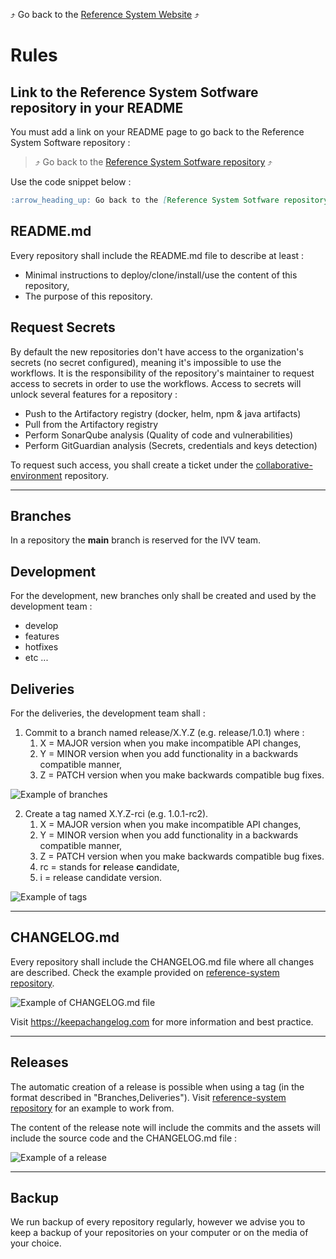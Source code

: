 :arrow_heading_up: Go back to the [Reference System Website](https://referencesystem.copernicus.eu/) :arrow_heading_up:

# Rules

## Link to the Reference System Sotfware repository in your README
You must add a link on your README page to go back to the Reference System Software repository :  
> :arrow_heading_up: Go back to the [Reference System Sotfware repository](https://github.com/COPRS/reference-system-software) :arrow_heading_up:  

Use the code snippet below :
```Markdown
:arrow_heading_up: Go back to the [Reference System Sotfware repository](https://github.com/COPRS/reference-system-software) :arrow_heading_up:

```

## README.md

Every repository shall include the README.md file to describe at least :

- Minimal instructions to deploy/clone/install/use the content of this repository,
- The purpose of this repository.

## Request Secrets

By default the new repositories don't have access to the organization's secrets (no secret configured), meaning it's impossible to use the workflows. It is the responsibility of the repository's maintainer to request access to secrets in order to use the workflows. Access to secrets will unlock several features for a repository :

- Push to the Artifactory registry (docker, helm, npm & java artifacts)
- Pull from the Artifactory registry
- Perform SonarQube analysis (Quality of code and vulnerabilities)
- Perform GitGuardian analysis (Secrets, credentials and keys detection)

To request such access, you shall create a ticket under the [collaborative-environment](https://github.com/COPRS/collaborative-environment) repository.

------

## Branches

In a repository the **main** branch is reserved for the IVV team. 

## Development 

For the development, new branches only shall be created and used by the development team :

- develop
- features
- hotfixes
- etc ...


## Deliveries 
For the deliveries, the development team shall :

1) Commit to a branch named release/X.Y.Z (e.g. release/1.0.1) where :
   1) X = MAJOR version when you make incompatible API changes,
   2) Y = MINOR version when you add functionality in a backwards compatible manner,
   3) Z = PATCH version when you make backwards compatible bug fixes.

![Example of branches](https://user-images.githubusercontent.com/86782407/142891053-29f78ac4-a520-484e-8eeb-e5a87c891f58.png)

2) Create a tag named X.Y.Z-rci (e.g. 1.0.1-rc2).
   1) X = MAJOR version when you make incompatible API changes,
   2) Y = MINOR version when you add functionality in a backwards compatible manner,
   3) Z = PATCH version when you make backwards compatible bug fixes.
   4) rc = stands for **r**elease **c**andidate,
   5) i = release candidate version.

![Example of tags](https://user-images.githubusercontent.com/86782407/142891144-26d32e92-3983-4384-b8de-48af8e8f2733.png)

------

## CHANGELOG.md

Every repository shall include the CHANGELOG.md file where all changes are described. Check the example provided on [reference-system repository](https://github.com/COPRS/reference-system/blob/release/CHANGELOG.md).

![Example of CHANGELOG.md file](https://user-images.githubusercontent.com/86782407/140076390-4e79a26f-7afd-49e9-97a6-0a73a0c6794d.png)

Visit https://keepachangelog.com for more information and best practice.

------

## Releases

The automatic creation of a release is possible when using a tag (in the format described in "Branches,Deliveries"). Visit [reference-system repository](https://github.com/COPRS/reference-system/tree/release#github-automatic-releases-using-tags) for an example to work from. 

The content of the release note will include the commits and the assets will include the source code and the CHANGELOG.md file :

![Example of a release](https://user-images.githubusercontent.com/86782407/143057423-d4a345e3-0a32-443d-8361-648904c55300.png)


------

## Backup

We run backup of every repository regularly, however we advise you to keep a backup of your repositories on your computer or on the media of your choice.

